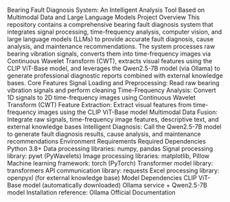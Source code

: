Bearing Fault Diagnosis System: An Intelligent Analysis Tool Based on Multimodal Data and Large Language Models
Project Overview
This repository contains a comprehensive bearing fault diagnosis system that integrates signal processing, time-frequency analysis, computer vision, and large language models (LLMs) to provide accurate fault diagnosis, cause analysis, and maintenance recommendations. The system processes raw bearing vibration signals, converts them into time-frequency images via Continuous Wavelet Transform (CWT), extracts visual features using the CLIP ViT-Base model, and leverages the Qwen2.5-7B model (via Ollama) to generate professional diagnostic reports combined with external knowledge bases.
Core Features
Signal Loading and Preprocessing: Read raw bearing vibration signals and perform cleaning
Time-Frequency Analysis: Convert 1D signals to 2D time-frequency images using Continuous Wavelet Transform (CWT)
Feature Extraction: Extract visual features from time-frequency images using the CLIP ViT-Base model
Multimodal Data Fusion: Integrate raw signals, time-frequency image features, descriptive text, and external knowledge bases
Intelligent Diagnosis: Call the Qwen2.5-7B model to generate fault diagnosis results, cause analysis, and maintenance recommendations
Environment Requirements
Required Dependencies
Python 3.8+
Data processing libraries: numpy, pandas
Signal processing library: pywt (PyWavelets)
Image processing libraries: matplotlib, Pillow
Machine learning framework: torch (PyTorch)
Transformer model library: transformers
API communication library: requests
Excel processing library: openpyxl (for external knowledge base)
Model Dependencies
CLIP ViT-Base model (automatically downloaded)
Ollama service + Qwen2.5-7B model
Installation reference: Ollama Official Documentation